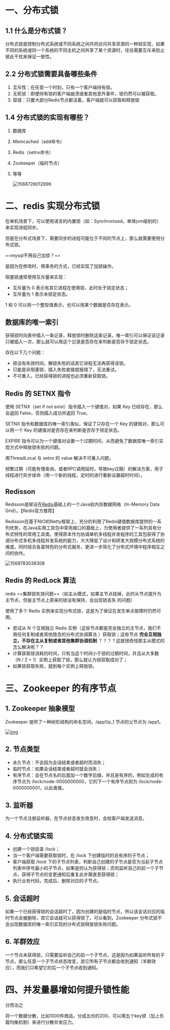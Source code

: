 # 一、分布式锁

## 1.1 什么是分布式锁？

分布式锁是控制分布式系统或不同系统之间共同访问共享资源的一种锁实现，如果不同的系统或同一个系统的不同主机之间共享了某个资源时，往往需要互斥来防止彼此干扰来保证一致性。

## 2.2 分布式锁需要具备哪些条件

1. 互斥性：在任意一个时刻，只有一个客户端持有锁。
2. 无死锁：即便持有锁的客户端崩溃或者其他意外事件，锁仍然可以被获取。
3. 容错：只要大部分Redis节点都活着，客户端就可以获取和释放锁

## 1.4 分布式锁的实现有哪些？

1. 数据库

2. Memcached（add命令）

3. Redis（setnx命令）

4. Zookeeper（临时节点）

5. 等等

   ![1568728012896](./imgs/1568728012896.png)

# 二、redis 实现分布式锁

在单机场景下，可以使用语言的内置锁（如：Synchronized，单体jvm级别的）来实现进程同步。

但是在分布式场景下，需要同步的进程可能位于不同的节点上，那么就需要使用分布式锁。

==mysql不用自己加锁？==

是因为在修改时，用事务的方式，已经实现了加锁操作。 

阻塞锁通常使用互斥量来实现：

- 互斥量为 0 表示有其它进程在使用锁，此时处于锁定状态；
- 互斥量为 1 表示未锁定状态。

1 和 0 可以用一个整型值表示，也可以用某个数据是否存在表示。

## 数据库的唯一索引

获得锁时向表中插入一条记录，释放锁时删除这条记录。唯一索引可以保证该记录只被插入一次，那么就可以用这个记录是否存在来判断是否存于锁定状态。

存在以下几个问题：

- 锁没有失效时间，解锁失败的话其它进程无法再获得该锁。
- 只能是非阻塞锁，插入失败直接就报错了，无法重试。
- 不可重入，已经获得锁的进程也必须重新获取锁。

## Redis 的 SETNX 指令

使用 SETNX（set if not exist）指令插入一个键值对，如果 Key 已经存在，那么会返回 False，否则插入成功并返回 True。

SETNX 指令和数据库的唯一索引类似，保证了只存在一个 Key 的键值对，那么可以用一个 Key 的键值对是否存在来判断是否存于锁定状态。

EXPIRE 指令可以为一个键值对设置一个过期时间，从而避免了数据库唯一索引实现方式中释放锁失败的问题。

用ThreadLocal 与 setnx 的 value 解决不可重入问题。

频繁过期（可能有慢查询，或者RPC调用延时，导致key过期）的解决方案，用子线程进行异步续命（用一个新的线程，定时的进行重新设置超时时间）。

## Redisson

Redisson是架设在[Redis](https://baike.baidu.com/item/Redis)基础上的一个Java驻内存数据网格（In-Memory Data Grid）。【Redis官方推荐】

Redisson在基于NIO的Netty框架上，充分的利用了Redis键值数据库提供的一系列优势，在Java实用工具包中常用接口的基础上，为使用者提供了一系列具有分布式特性的常用工具类。使得原本作为协调单机多线程并发程序的工具包获得了协调分布式多机多线程并发系统的能力，大大降低了设计和研发大规模分布式系统的难度。同时结合各富特色的分布式服务，更进一步简化了分布式环境中程序相互之间的协作。

![1568783038308](./imgs/1568783038308.png)

## Redis 的 RedLock 算法

redis ==集群锁失效问题==（如主从模式，如果主节点挂掉，此时从节点提升为主节点，但是主节点上原来的锁没有保持，会出现锁丢失 的问题）

使用了多个 Redis 实例来实现分布式锁，这是为了保证在发生单点故障时仍然可用。

- 尝试从 N 个互相独立 Redis 实例（这些节点都是完全独立的主节点，我们不用任何复制或者其他隐含的分布式协调算法 ）获取锁；这些节点 **完全互相独立，不存在主从复制或者其他集群协调机制** ？？？？这就很奇怪那主从模式的怎么解决呢？？
- 计算获取锁消耗的时间，只有当这个时间小于锁的过期时间，并且从大多数（N / 2 + 1）实例上获取了锁，那么就认为锁获取成功了；
- 如果锁获取失败，就到每个实例上释放锁。

# 三、Zookeeper 的有序节点

## 1. Zookeeper 抽象模型

Zookeeper 提供了一种树形结构的命名空间，/app1/p_1 节点的父节点为 /app1。

[![img](https://github.com/CyC2018/CS-Notes/raw/master/notes/pics/aefa8042-15fa-4e8b-9f50-20b282a2c624.png)](https://github.com/CyC2018/CS-Notes/blob/master/notes/pics/aefa8042-15fa-4e8b-9f50-20b282a2c624.png)

 

## 2. 节点类型

- 永久节点：不会因为会话结束或者超时而消失；
- 临时节点：如果会话结束或者超时就会消失；
- 有序节点：会在节点名的后面加一个数字后缀，并且是有序的，例如生成的有序节点为 /lock/node-0000000000，它的下一个有序节点则为 /lock/node-0000000001，以此类推。

## 3. 监听器

为一个节点注册监听器，在节点状态发生改变时，会给客户端发送消息。

## 4. 分布式锁实现

- 创建一个锁目录 /lock；
- 当一个客户端需要获取锁时，在 /lock 下创建临时的且有序的子节点；
- 客户端获取 /lock 下的子节点列表，判断自己创建的子节点是否为当前子节点列表中序号最小的子节点，如果是则认为获得锁；否则监听自己的前一个子节点，获得子节点的变更通知后重复此步骤直至获得锁；
- 执行业务代码，完成后，删除对应的子节点。

## 5. 会话超时

如果一个已经获得锁的会话超时了，因为创建的是临时节点，所以该会话对应的临时节点会被删除，其它会话就可以获得锁了。可以看到，Zookeeper 分布式锁不会出现数据库的唯一索引实现的分布式锁释放锁失败问题。

## 6. 羊群效应

一个节点未获得锁，只需要监听自己的前一个子节点，这是因为如果监听所有的子节点，那么任意一个子节点状态改变，其它所有子节点都会收到通知（羊群效应），而我们只希望它的后一个子节点收到通知。

# 四、并发量暴增如何提升锁性能

分而治之

将一个数据分散，比如1000件商品，分成五份的200，可以用五个key锁（加上负载均衡机制）来进行分散并发压力。